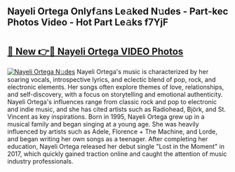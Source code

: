 ## Nayeli Ortega Onlyf𝚊ns Le𝚊ked N𝚞des - Part-kec Photos Video - Hot Part Le𝚊ks f7YjF

# <h2><a href="http://ab45112.deff.icu/?id=Nayeli+Ortega">🔗 New 👉🔴 Nayeli Ortega VIDEO Photos</a></h2>

[![Nayeli Ortega N𝚞des](https://i.imgur.com/rIISA9y.gif)](http://ab45112.deff.icu/?id=Nayeli+Ortega)
Nayeli Ortega's music is characterized by her soaring vocals, introspective lyrics, and eclectic blend of pop, rock, and electronic elements. Her songs often explore themes of love, relationships, and self-discovery, with a focus on storytelling and emotional authenticity. Nayeli Ortega's influences range from classic rock and pop to electronic and indie music, and she has cited artists such as Radiohead, Björk, and St. Vincent as key inspirations. Born in 1995, Nayeli Ortega grew up in a musical family and began singing at a young age. She was heavily influenced by artists such as Adele, Florence + The Machine, and Lorde, and began writing her own songs as a teenager. After completing her education, Nayeli Ortega released her debut single "Lost in the Moment" in 2017, which quickly gained traction online and caught the attention of music industry professionals.
